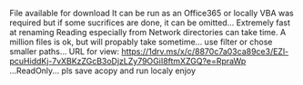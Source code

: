 File available for download
It can be run as an Office365 or locally
VBA was required but if some sucrifices are done, it can be omitted...
Extremely fast at renaming
Reading especially from Network directories can take time. A million files is ok, but will propably take sometime... use filter or chose smaller paths...
URL for view: https://1drv.ms/x/c/8870c7a03ca89ce3/EZl-pcuHiddKj-7vXBKzZGcB3oDjzLZy79OGiI8ftmXZGQ?e=RpraWp  ...ReadOnly... pls save acopy and run localy
enjoy
